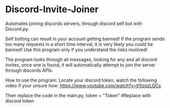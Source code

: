 # Discord-Invite-Joiner
Automates joining discords servers, through discord self bot with Discord.py.

Self botting can result in your account getting banned!
If the program sends too many requests in a short time interval, it is very likely you could be banned!
Use this program only if you understand the risks involved!

The program looks through all messages, looking for any and all discord invites, once one is found, it will automatically attempt
to join the server through discords APIs.

How to use the program:
Locate your discord token, watch the following video if your unsure how:
https://www.youtube.com/watch?v=tI1lzqzLQCs

Then replace the code in the main.py,
token = "Token" #Replace with discord token
